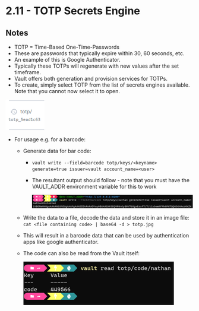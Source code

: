 # 2.11 - TOTP Secrets Engine

## Notes

- TOTP = Time-Based One-Time-Passwords
- These are passwords that typically expire within 30, 60 seconds, etc.
- An example of this is Google Authenticator.
- Typically these TOTPs will regenerate with new values after the set timeframe.
- Vault offers both generation and provision services for TOTPs.
- To create, simply select TOTP from the list of secrets engines available. Note that you cannot now select it to open.

![Untitled](./img/totp-secrets.png)

- For usage e.g. for a barcode:
  - Generate data for bar code:
    - `vault write --field=barcode totp/keys/<keyname> generate=true issuer=vault account_name=<user>`
    - The resultant output should follow - note that you must have the VAULT_ADDR environment variable for this to work

        ![Untitled](./img/totp-generation-example.png)

  - Write the data to a file, decode the data and store it in an image file:
    `cat <file containing code> | base64 -d > totp.jpg`
  - This will result in a barcode data that can be used by authentication apps like google authenticator.
  - The code can also be read from the Vault itself:

    ![Untitled](./img/totp-secret-read.png)
